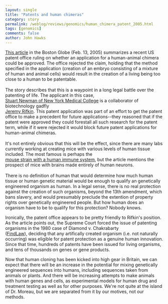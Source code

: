 ```yaml
---
layout: single 
title: "Patents and human chimeras" 
category: story
permalink: /weblog/reviews/genomics/human_chimera_patent_2005.html
tags: [genomics] 
comments: false 
author: John Hawks 
---
```



<p>
<a href="http://www.boston.com/news/nation/washington/articles/2005/02/13/us_denies_patent_for_part_human_hybrid/">This article</a> in the Boston Globe (Feb. 13, 2005) summarizes a recent US patent office ruling on whether an application for a human-animal chimera could be approved. The office rejected the claim, holding that the method specified in the application (creation of an embryo consisting of a mixture of human and animal cells) would result in the creation of a living being too close to a human to be patentable. <br />
 <br />
 The story describes that this is a waypoint in a long legal battle over the patenting of life. The applicant in this case, <br />
 <a href="http://www.nymc.edu/sanewman/">Stuart Newman of New York Medical College</a> is a collaborator of biotechnology gadfly <br />
 <a href="http://www.foet.org/JeremyRifkin.htm">Jeremy Rifkin</a>. This patent application was part of an effort to get the patent office to make a precedent for future applications--they reasoned that if the patent were approved they could forestall all such research for the patent term, while if it were rejected it would block future patent applications for human-animal chimeras. <br />
 <br />
 It's not entirely obvious that this will be the effect, since there are many labs currently working at creating mice with various levels of human tissue included. The most famous is perhaps the <br />
 <a href="http://www.betterhumans.com/Errors/index.aspx?aspxerrorpath=/Mice_Get_Human_Immune_System.Article.2004-04-01-2.aspx">mouse strain with a human immune system</a>, but the article mentions the prospect of mice with brains made entirely of human neurons. <br />
 <br />
There is no definition of human that would determine how much human tissue or human genetic material would be enough to qualify an genetically engineered organism as human. In a legal sense, there is no real protection against the creation of such organisms, beyond the 13th amendment, which bans slavery, and would presumably preclude the extention of property rights over genetically engineered people. But how human does an organism have to be to qualify for this protection? Nobody knows. 
</p>

<p>
Ironically, the patent office appears to be pretty friendly to Rifkin's position. As the article points out, the Supreme Court forced the issue of patenting organisms in the 1980 case of Diamond v. Chakrabarty <br />
(<a href="http://caselaw.lp.findlaw.com/scripts/getcase.pl?court=us&vol=447&invol=303">FindLaw</a>), deciding that any artifically created organism (i.e. not naturally occurring) was eligible for patent protection as a genuine human innovation. Since that time, hundreds of patents have been issued for living organisms, and tens of thousands on genes or gene products. 
</p>

<p>
Now that human cloning has been kicked into high gear in Britain, we can expect that there will be an increase in the potential for mixing genetically engineered sequences into humans, including sequences taken from animals or plants. And there will be increasing attempts to make animals with human genes and cells, as experimental models for human drug and treatment testing as well as for other purposes. We're not quite at the island of Dr. Moreau, but we are separated from it by our motives, not our methods. 
</p>

